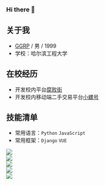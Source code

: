 ### Hi there 👋

<!--
**ggrp-china/ggrp-china** is a ✨ _special_ ✨ repository because its `README.md` (this file) appears on your GitHub profile.

Here are some ideas to get you started:

- 🔭 I’m currently working on ...
- 🌱 I’m currently learning ...
- 👯 I’m looking to collaborate on ...
- 🤔 I’m looking for help with ...
- 💬 Ask me about ...
- 📫 How to reach me: ...
- 😄 Pronouns: ...
- ⚡ Fun fact: ...
 -->
 
## 关于我
* [GGRP](https://github.com/ggrp-china/ggrp-china/blob/main/README.md) / 男 / 1999  
* 学校：哈尔滨工程大学  
## 在校经历
* 开发校内平台[腐败街](https://fubaijie.cn/)  
* 开发校内移动端二手交易平台[小螺号](https://www.xiaoluohao.top/index)  
## 技能清单
* 常用语言：`Python` `JavaScript`
* 常用框架：`Django` `VUE`
  
  
![](https://img.shields.io/badge/%E4%BA%A4%E6%B5%81-WeChat-blue)  
![](https://img.shields.io/badge/%E4%BA%A4%E6%B5%81-Telegram-blue)  
![](https://img.shields.io/badge/%E4%BB%A3%E7%A0%81%E7%BC%96%E8%BE%91-VScode-blueviolet)  
![](https://img.shields.io/badge/%E6%B8%B8%E6%88%8F-%E7%82%89%E7%9F%B3%E4%BC%A0%E8%AF%B4-yellow)  
![](https://img.shields.io/badge/%E6%B8%B8%E6%88%8F-CSGO-yellow)  



